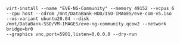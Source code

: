 <code>virt-install --name "EVE-NG-Community" --memory 49152 --vcpus 6 --cpu host --cdrom /mnt/DataBank-HDD/ISO-IMAGES/eve-com-v5.iso --os-variant ubuntu20.04 --disk /mnt/DataBank-SSD/VM-IMAGES/eve-ng-community.qcow2 --network bridge=br0 --graphics vnc,port=5901,listen=0.0.0.0 --dry-run</code>